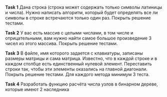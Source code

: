 **Task 1**
Дана строка (строка может содержать только символы латиницы и числа).
Нужно написать алгоритм, который будет определять все ли символы в строке встречаются только один раз.
Покрыть решение тестами.

**Task 2**
У вас есть массив с целыми числами, в том числе и отрицательными, вам нужно найти самое большое произведение 3 чисел
из этого массива. Покрыть решение тестами.

**Task 3**
В файле, имя которого задается с клавиатуры, записаны размеры матрицы и сама матрица.
Известно, что в каждой строке и в каждом столбце есть единственный нулевой элемент. 
Переставить строки так, чтобы эти элементы оказались на главной диагонали. Покрыть решение тестами. 
Для каждого метода минимум 3 теста.

**Task 4**
Разработать функцию расчёта числа узлов в бинарном дереве, которые имеют 2 наследника